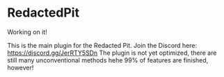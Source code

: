 # RedactedPit
Working on it!

This is the main plugin for the Redacted Pit. Join the Discord here: https://discord.gg/JerRTY5SDn
The plugin is not yet optimized, there are still many unconventional methods hehe
99% of features are finished, however!
